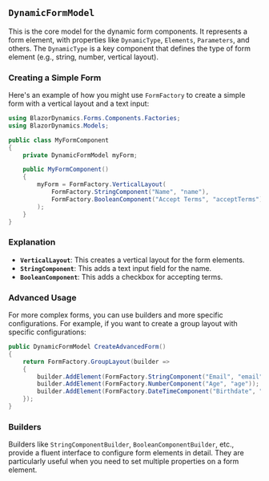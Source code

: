 ## `DynamicFormModel`
This is the core model for the dynamic form components. It represents a form element, with properties like `DynamicType`, `Elements`, `Parameters`, and others. The `DynamicType` is a key component that defines the type of form element (e.g., string, number, vertical layout).

### Creating a Simple Form
Here's an example of how you might use `FormFactory` to create a simple form with a vertical layout and a text input:

```csharp
using BlazorDynamics.Forms.Components.Factories;
using BlazorDynamics.Models;

public class MyFormComponent
{
    private DynamicFormModel myForm;

    public MyFormComponent()
    {
        myForm = FormFactory.VerticalLayout(
            FormFactory.StringComponent("Name", "name"),
            FormFactory.BooleanComponent("Accept Terms", "acceptTerms"),
        );
    }
}
```

### Explanation
- **`VerticalLayout`**: This creates a vertical layout for the form elements.
- **`StringComponent`**: This adds a text input field for the name.
- **`BooleanComponent`**: This adds a checkbox for accepting terms.

### Advanced Usage
For more complex forms, you can use builders and more specific configurations. For example, if you want to create a group layout with specific configurations:

```csharp
public DynamicFormModel CreateAdvancedForm()
{
    return FormFactory.GroupLayout(builder =>
    {
        builder.AddElement(FormFactory.StringComponent("Email", "email"));
        builder.AddElement(FormFactory.NumberComponent("Age", "age"));
        builder.AddElement(FormFactory.DateTimeComponent("Birthdate", "birthdate"));
    });
}
```

### Builders
Builders like `StringComponentBuilder`, `BooleanComponentBuilder`, etc., provide a fluent interface to configure form elements in detail. They are particularly useful when you need to set multiple properties on a form element.


